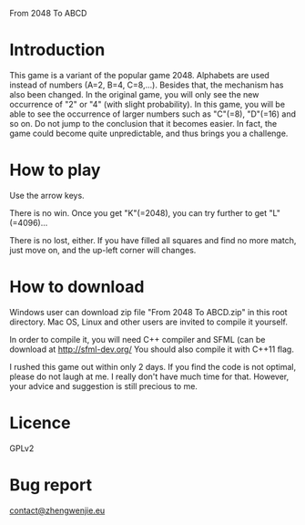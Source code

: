 From 2048 To ABCD

# Introduction

This game is a variant of the popular game 2048. Alphabets are used instead of numbers (A=2, B=4, C=8,...). Besides that, the mechanism has also been changed. In the original game, you will only see the new occurrence of "2" or "4" (with slight probability). In this game, you will be able to see the occurrence of larger numbers such as "C"(=8), "D"(=16) and so on. Do not jump to the conclusion that it becomes easier. In fact, the game could become quite unpredictable, and thus brings you a challenge. 


# How to play

Use the arrow keys. 

There is no win. Once you get "K"(=2048), you can try further to get "L"(=4096)...

There is no lost, either. If you have filled all squares and find no more match, just move on, and the up-left corner will changes. 


# How to download

Windows user can download zip file "From 2048 To ABCD.zip" in this root directory. Mac OS, Linux and other users are invited to compile it yourself.

In order to compile it, you will need C++ compiler and SFML (can be download at http://sfml-dev.org/
You should also compile it with C++11 flag.

I rushed this game out within only 2 days. If you find the code is not optimal, please do not laugh at me. I really don't have much time for that. However, your advice and suggestion is still precious to me.


# Licence 

GPLv2


# Bug report

contact@zhengwenjie.eu